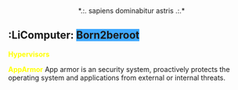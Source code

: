 <center>*.:. sapiens dominabitur astris .:.* </center>



## :LiComputer: <span style="background:#40a9ff">Born2beroot</span>

<font color="#ffff00"><b>Hypervisors </b></font>

<font color="#ffff00"><b>AppArmor</b></font>
App armor is an security system, proactively protects the operating system and applications from external or internal threats. 
 